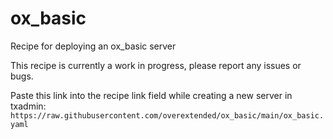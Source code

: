 # ox_basic

Recipe for deploying an ox_basic server

This recipe is currently a work in progress, please report any issues or bugs.

Paste this link into the recipe link field while creating a new server in txadmin:
`https://raw.githubusercontent.com/overextended/ox_basic/main/ox_basic.yaml`
